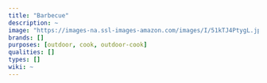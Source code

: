 ```yaml
---
title: "Barbecue"
description: ~
image: "https://images-na.ssl-images-amazon.com/images/I/51kTJ4PtygL.jpg"
brands: []
purposes: [outdoor, cook, outdoor-cook]
qualities: []
types: []
wiki: ~
---
```


